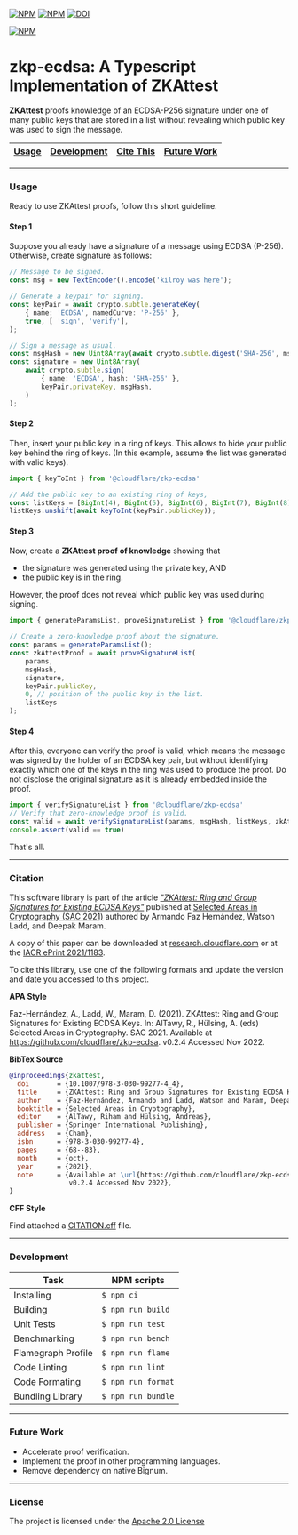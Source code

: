 [![NPM](https://img.shields.io/npm/v/@cloudflare/zkp-ecdsa?style=plastic)](https://www.npmjs.com/package/@cloudflare/zkp-ecdsa) [![NPM](https://img.shields.io/npm/l/@cloudflare/zkp-ecdsa?style=plastic)](LICENSE.txt) [![DOI](https://zenodo.org/badge/DOI/10.1007/978-3-030-99277-4_4.svg)](https://doi.org/10.1007/978-3-030-99277-4_4)

[![NPM](https://nodei.co/npm/@cloudflare/zkp-ecdsa.png)](https://www.npmjs.com/package/@cloudflare/zkp-ecdsa)

# zkp-ecdsa: A Typescript Implementation of ZKAttest

**ZKAttest** proofs knowledge of an ECDSA-P256 signature under one of many public keys that are stored in a list without revealing which public key was used to sign the message.

| [Usage](#usage) | [Development](#development) | [Cite This](#citation) | [Future Work](#future-work) |
|--|--|--|--|

---

### Usage

Ready to use ZKAttest proofs, follow this short guideline.

#### Step 1
Suppose you already have a signature of a message using ECDSA (P-256). Otherwise, create signature as follows:

```ts
// Message to be signed.
const msg = new TextEncoder().encode('kilroy was here');

// Generate a keypair for signing.
const keyPair = await crypto.subtle.generateKey(
    { name: 'ECDSA', namedCurve: 'P-256' },
    true, [ 'sign', 'verify'],
);

// Sign a message as usual.
const msgHash = new Uint8Array(await crypto.subtle.digest('SHA-256', msg));
const signature = new Uint8Array(
    await crypto.subtle.sign(
        { name: 'ECDSA', hash: 'SHA-256' },
        keyPair.privateKey, msgHash,
    )
);
```

#### Step 2

Then, insert your public key in a ring of keys. This allows to hide your public key behind the ring of keys. (In this example, assume the list was generated with valid keys).

```ts
import { keyToInt } from '@cloudflare/zkp-ecdsa'

// Add the public key to an existing ring of keys,
const listKeys = [BigInt(4), BigInt(5), BigInt(6), BigInt(7), BigInt(8)];
listKeys.unshift(await keyToInt(keyPair.publicKey));
```

#### Step 3

Now, create a **ZKAttest proof of knowledge** showing that
- the signature was generated using the private key, AND
- the public key is in the ring.

However, the proof does not reveal which public key was used during signing.

```ts
import { generateParamsList, proveSignatureList } from '@cloudflare/zkp-ecdsa'

// Create a zero-knowledge proof about the signature.
const params = generateParamsList();
const zkAttestProof = await proveSignatureList(
    params,
    msgHash,
    signature,
    keyPair.publicKey,
    0, // position of the public key in the list.
    listKeys
);
```

#### Step 4

After this, everyone can verify the proof is valid, which means the message was signed by the holder of an ECDSA key pair, but without identifying exactly which one of the keys in the ring was used to produce the proof. Do not disclose the original signature as it is already embedded inside the proof.

```ts
import { verifySignatureList } from '@cloudflare/zkp-ecdsa'
// Verify that zero-knowledge proof is valid.
const valid = await verifySignatureList(params, msgHash, listKeys, zkAttestProof)
console.assert(valid == true)
```

That's all.

---

### Citation

This software library is part of the article _["ZKAttest: Ring and Group Signatures for Existing ECDSA Keys"](https://doi.org/10.1007/978-3-030-99277-4_4)_ published at [Selected Areas in Cryptography (SAC 2021)](https://www.sac2021.ca/) authored by Armando Faz Hernández, Watson Ladd, and Deepak Maram.

A copy of this paper can be downloaded at [research.cloudflare.com](https://research.cloudflare.com/publications/Faz-Hernandez2021/) or at the [IACR ePrint 2021/1183](https://eprint.iacr.org/2021/1183).

To cite this library, use one of the following formats and update the version and date you accessed to this project.

**APA Style**

Faz-Hernández, A., Ladd, W., Maram, D. (2021). ZKAttest: Ring and Group Signatures for Existing ECDSA Keys. In: AlTawy, R., Hülsing, A. (eds) Selected Areas in Cryptography. SAC 2021. Available at https://github.com/cloudflare/zkp-ecdsa. v0.2.4 Accessed Nov 2022.

**BibTex Source**

```bibtex
@inproceedings{zkattest,
  doi       = {10.1007/978-3-030-99277-4_4},
  title     = {ZKAttest: Ring and Group Signatures for Existing ECDSA Keys},
  author    = {Faz-Hernández, Armando and Ladd, Watson and Maram, Deepak},
  booktitle = {Selected Areas in Cryptography},
  editor    = {AlTawy, Riham and Hülsing, Andreas},
  publisher = {Springer International Publishing},
  address   = {Cham},
  isbn      = {978-3-030-99277-4},
  pages     = {68--83},
  month     = {oct},
  year      = {2021},
  note      = {Available at \url{https://github.com/cloudflare/zkp-ecdsa}.
               v0.2.4 Accessed Nov 2022},
}
```

**CFF Style**

Find attached a [CITATION.cff](CITATION.cff) file.

---

### Development

| Task | NPM scripts |
|--|--|
| Installing         | `$ npm ci`         |
| Building           | `$ npm run build`  |
| Unit Tests         | `$ npm run test`   |
| Benchmarking       | `$ npm run bench`  |
| Flamegraph Profile | `$ npm run flame`  |
| Code Linting       | `$ npm run lint`   |
| Code Formating     | `$ npm run format` |
| Bundling  Library  | `$ npm run bundle` |

---

### Future Work
 - Accelerate proof verification.
 - Implement the proof in other programming languages.
 - Remove dependency on native Bignum.

---

### License

The project is licensed under the [Apache 2.0 License](LICENSE.txt)

